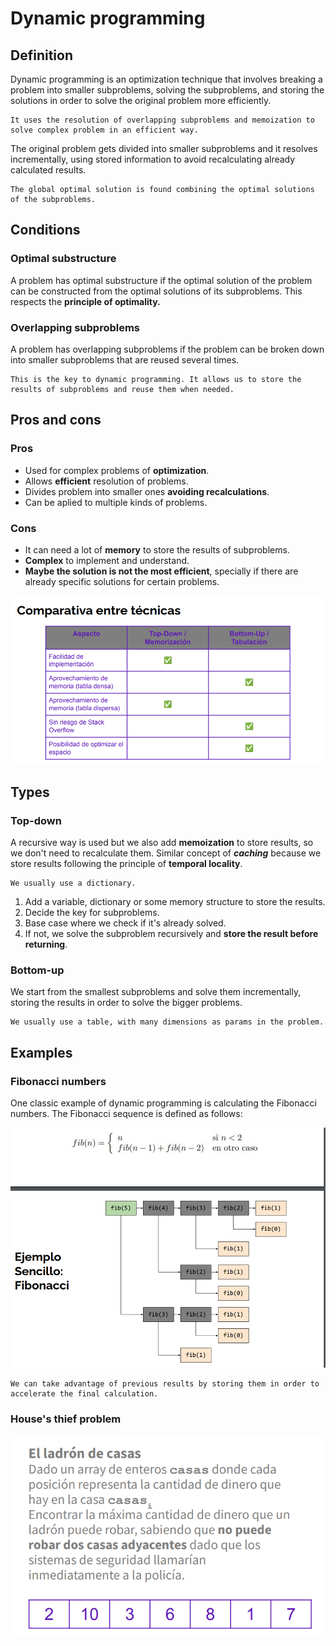# Dynamic programming

## Definition

Dynamic programming is an optimization technique that involves breaking a problem into smaller subproblems, solving the subproblems, and storing the solutions in order to solve the original problem more efficiently.

    It uses the resolution of overlapping subproblems and memoization to solve complex problem in an efficient way.

The original problem gets divided into smaller subproblems and it resolves incrementally, using stored information to avoid recalculating already calculated results.

    The global optimal solution is found combining the optimal solutions of the subproblems.

## Conditions

### Optimal substructure

A problem has optimal substructure if the optimal solution of the problem can be constructed from the optimal solutions of its subproblems. This respects the **principle of optimality.**

### Overlapping subproblems

A problem has overlapping subproblems if the problem can be broken down into smaller subproblems that are reused several times.

    This is the key to dynamic programming. It allows us to store the results of subproblems and reuse them when needed.

## Pros and cons

### Pros

- Used for complex problems of **optimization**.
- Allows **efficient** resolution of problems.
- Divides problem into smaller ones **avoiding recalculations**.
- Can be aplied to multiple kinds of problems.

### Cons

- It can need a lot of **memory** to store the results of subproblems.
- **Complex** to implement and understand.
- **Maybe the solution is not the most efficient**, specially if there are already specific solutions for certain problems.

![Dynamic programming](./images/pros-cons-top-down-bottom-up.PNG)

## Types

### Top-down

A recursive way is used but we also add **memoization** to store results, so we don't need to recalculate them. Similar concept of **_caching_** because we store results following the principle of **temporal locality**.

    We usually use a dictionary.

1. Add a variable, dictionary or some memory structure to store the results.
2. Decide the key for subproblems.
3. Base case where we check if it's already solved.
4. If not, we solve the subproblem recursively and **store the result before returning**.

### Bottom-up

We start from the smallest subproblems and solve them incrementally, storing the results in order to solve the bigger problems.

    We usually use a table, with many dimensions as params in the problem.

## Examples

### Fibonacci numbers

One classic example of dynamic programming is calculating the Fibonacci numbers. The Fibonacci sequence is defined as follows:

![Fibonacci sequence](./images/fibonacci-sequence.png)

    We can take advantage of previous results by storing them in order to accelerate the final calculation.

### House's thief problem

![Thief problem](./images/thief-problem.png)
